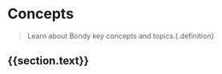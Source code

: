 <script setup>
import { computed } from 'vue'
import { useData } from 'vitepress'

const { theme } = useData()
</script>

# Concepts
> Learn about Bondy key concepts and topics.{.definition}

<div v-for="section in theme.sidebar['/concepts/']">
    <h2>{{section.text}}</h2>
    <Features class="VPHomeFeatures" :features="section.items.filter(function(item){return item.isFeature})"/>
</div>